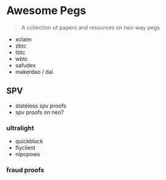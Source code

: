 # Awesome Pegs
> A collection of papers and resources on two-way pegs

- xclaim
- zbtc
- tbtc
- wbtc
- safudex
- makerdao / dai


## SPV
- stateless spv proofs
- spv proofs on neo?

### ultralight
- quickblock
- flyclient
- nipopows

### fraud proofs
